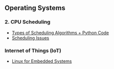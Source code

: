 ## Operating Systems

### 2. CPU Scheduling

- [Types of Scheduling Algorithms + Python Code](https://github.com/jonfernq/Learning/blob/main/OperatingSystems/2CPUScheduling/README.md) 
- [Scheduling Issues](https://github.com/jonfernq/Learning/blob/main/OperatingSystems/2CPUScheduling/SchedulingIssues.md) 

### Internet of Things (IoT)  

- [Linux for Embedded Systems](https://github.com/jonfernq/Learning/blob/main/OperatingSystems/EmbeddedSystems.md) 
